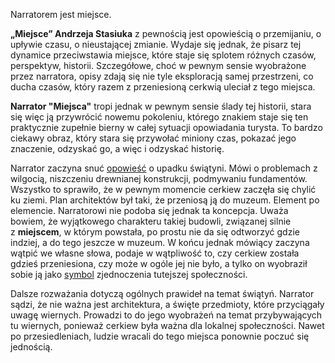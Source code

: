 Narratorem jest miejsce. 


**„Miejsce” Andrzeja Stasiuka** z pewnością jest opowieścią o przemijaniu, o upływie czasu, o nieustającej zmianie. Wydaje się jednak, że pisarz tej dynamice przeciwstawia miejsce, które staje się splotem różnych czasów, perspektyw, historii. Szczegółowe, choć w pewnym sensie wyobrażone przez narratora, opisy zdają się nie tyle eksploracją samej przestrzeni, co ducha czasów, który razem z przeniesioną cerkwią uleciał z tego miejsca.

**Narrator "Miejsca"** tropi jednak w pewnym sensie ślady tej historii, stara się więc ją przywrócić nowemu pokoleniu, którego znakiem staje się ten praktycznie zupełnie bierny w całej sytuacji opowiadania turysta. To bardzo ciekawy obraz, który stara się przywołać miniony czas, pokazać jego znaczenie, odzyskać go, a więc i odzyskać historię.

  
  
Narrator zaczyna snuć [opowieść](https://www.bryk.pl/slowniki/slownik-terminow-literackich/69635-opowiesc) o upadku świątyni. Mówi o problemach z wilgocią, niszczeniu drewnianej konstrukcji, podmywaniu fundamentów. Wszystko to sprawiło, że w pewnym momencie cerkiew zaczęła się chylić ku ziemi. Plan architektów był taki, że przeniosą ją do muzeum. Element po elemencie. Narratorowi nie podoba się jednak ta koncepcja. Uważa bowiem, że wyjątkowego charakteru takiej budowli, związanej silnie z **miejscem**, w którym powstała, po prostu nie da się odtworzyć gdzie indziej, a do tego jeszcze w muzeum. W końcu jednak mówiący zaczyna wątpić we własne słowa, podaje w wątpliwość to, czy cerkiew została gdzieś przeniesiona, czy może w ogóle jej nie było, a tylko on wyobraził sobie ją jako [symbol](https://www.bryk.pl/slowniki/slownik-terminow-literackich/69954-symbol) zjednoczenia tutejszej społeczności.  


Dal­sze roz­wa­ża­nia do­ty­czą ogól­nych pra­wi­deł na te­mat świą­tyń. Nar­ra­tor są­dzi, że nie waż­na jest ar­chi­tek­tu­ra, a świę­te przed­mio­ty, któ­re przy­cią­ga­ły uwa­gę wier­nych. Pro­wa­dzi to do jego wy­obra­żeń na te­mat przy­by­wa­ją­cych tu wier­nych, po­nie­waż cer­kiew była waż­na dla lo­kal­nej spo­łecz­no­ści. Na­wet po prze­sie­dle­niach, lu­dzie wra­ca­li do tego miej­sca po­now­nie po­czuć się jed­no­ścią.  

  
